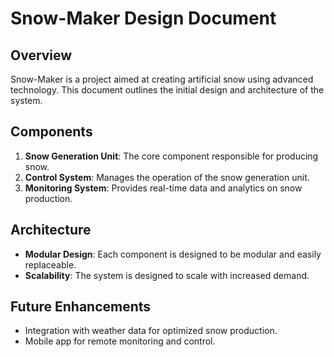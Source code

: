 # Snow-Maker Design Document

## Overview
Snow-Maker is a project aimed at creating artificial snow using advanced technology. This document outlines the initial design and architecture of the system.

## Components
1. **Snow Generation Unit**: The core component responsible for producing snow.
2. **Control System**: Manages the operation of the snow generation unit.
3. **Monitoring System**: Provides real-time data and analytics on snow production.

## Architecture
- **Modular Design**: Each component is designed to be modular and easily replaceable.
- **Scalability**: The system is designed to scale with increased demand.

## Future Enhancements
- Integration with weather data for optimized snow production.
- Mobile app for remote monitoring and control.
